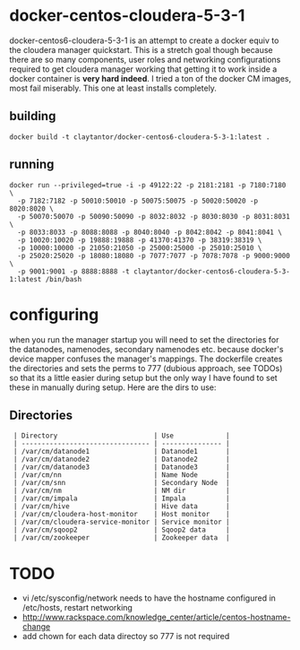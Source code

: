 # docker-centos-cloudera-5-3-1
docker-centos6-cloudera-5-3-1 is an attempt to create a docker equiv to the cloudera manager quickstart. This is a stretch goal though because there are so many components, user roles and networking configurations required to get cloudera manager working that getting it to work inside a docker container is **very hard indeed**. I tried a ton of the docker CM images, most fail miserably. This one at least installs completely.   

## building
    docker build -t claytantor/docker-centos6-cloudera-5-3-1:latest .

## running
    docker run --privileged=true -i -p 49122:22 -p 2181:2181 -p 7180:7180 \
      -p 7182:7182 -p 50010:50010 -p 50075:50075 -p 50020:50020 -p 8020:8020 \
      -p 50070:50070 -p 50090:50090 -p 8032:8032 -p 8030:8030 -p 8031:8031 \
      -p 8033:8033 -p 8088:8088 -p 8040:8040 -p 8042:8042 -p 8041:8041 \
      -p 10020:10020 -p 19888:19888 -p 41370:41370 -p 38319:38319 \
      -p 10000:10000 -p 21050:21050 -p 25000:25000 -p 25010:25010 \
      -p 25020:25020 -p 18080:18080 -p 7077:7077 -p 7078:7078 -p 9000:9000 \
      -p 9001:9001 -p 8888:8888 -t claytantor/docker-centos6-cloudera-5-3-1:latest /bin/bash

# configuring 
when you run the manager startup you will need to set the directories for the datanodes, namenodes, secondary namenodes etc. because docker's device mapper confuses the manager's mappings. The dockerfile creates the directories and sets the perms to 777 (dubious approach, see TODOs) so that its a little easier during setup but the only way I have found to set these in manually during setup. Here are the dirs to use:

## Directories
     | Directory                        | Use             |
     | -------------------------------- | --------------- | 
     | /var/cm/datanode1                | Datanode1       | 
     | /var/cm/datanode2                | Datanode2       |
     | /var/cm/datanode3                | Datanode3       |
     | /var/cm/nn                       | Name Node       |
     | /var/cm/snn                      | Secondary Node  |
     | /var/cm/nm                       | NM dir          |
     | /var/cm/impala                   | Impala          |
     | /var/cm/hive                     | Hive data       |
     | /var/cm/cloudera-host-monitor    | Host monitor    |
     | /var/cm/cloudera-service-monitor | Service monitor |
     | /var/cm/sqoop2                   | Sqoop2 data     |
     | /var/cm/zookeeper                | Zookeeper data  |

# TODO
* vi /etc/sysconfig/network needs to have the hostname configured in /etc/hosts, restart networking 
* http://www.rackspace.com/knowledge_center/article/centos-hostname-change
* add chown for each data directoy so 777 is not required
